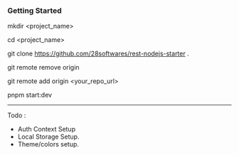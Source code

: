 ### Getting Started

mkdir <project_name>

cd <project_name>

git clone https://github.com/28softwares/rest-nodejs-starter .

git remote remove origin

git remote add origin <your_repo_url>

pnpm start:dev

---

Todo :

- Auth Context Setup
- Local Storage Setup.
- Theme/colors setup.
